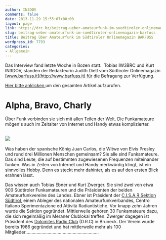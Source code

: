 ```yaml
---
author: IN3DOV
comments: false
date: 2013-11-29 15:55:07+00:00
layout: page
link: https://drc.bz/beitrag-ueber-amateurfunk-im-suedtiroler-onlinemagazin-barfuss/
slug: beitrag-ueber-amateurfunk-im-suedtiroler-onlinemagazin-barfuss
title: Beitrag über Amateurfunk im Südtiroler Onlinemagazin BARFUSS
wordpress_id: 7793
categories:
- Allgemein
---
```


Das Interview fand letzte Woche in Bozen statt.  Tobias IW3BRC und Kurt IN3DOV, standen der Redakteurin Judith Dietl vom Südtiroler Onlinemagazin [www.barfuss.it](http://www.barfuss.it) für die Befragung zur Verfügung.

[Hier bitte anklicken ](http://www.barfuss.it/land/alpha-bravo-charly)um den gesamten Artikel aufzurufen.




# Alpha, Bravo, Charly













Über Funk verbinden sie sich mit allen Teilen der Welt. Die Funkamateure mögen's auch im Zeitalter von Internet und Handy etwas komplizierter.






















## ![](http://cdn2.barfuss.it/sites/all/files/public/styles/barfuss_article_mainimage__normal/public/field_main_image/article/1357016882_9ccf868afc_b.jpg?itok=LupdOcZ7)



























Was haben der spanische König Juan Carlos, die Witwe von Elvis Presley und rund drei Millionen Menschen gemeinsam? Sie alle sind Funkamateure. Das sind Leute, die auf bestimmten zugewiesenen Frequenzen miteinander funken. Was in Zeiten von Internet und Handy merkwürdig klingt, ist ein sinnvolles Hobby. Denn es steckt mehr dahinter, als es auf den ersten Blick erahnen lässt.

Das wissen auch Tobias Ebner und Kurt Zwerger. Sie sind zwei von etwa 900 Südtiroler Funkamateuren und die Präsidenten der beiden Amateurfunkvereine des Landes. Ebner ist Präsident der [C.I.S.A.R Sektion Südtirol](http://cisarbz.org/wordpress/), einem Ableger des nationalen Amateurfunkverbandes, Centro Italiano Sperimentazione ed Attività Radiantistiche. Vor knapp zehn Jahren wurde die Sektion gegründet. Mittlerweile gehören 30 Funkamateure dazu, die sich regelmäßig im Meraner Clublokal treffen. Zwerger dagegen ist Präsident des [Dolomites Radio Club](https://drc.bz/) (D.R.C) in Bruneck. Der Verein wurde bereits 1966 gegründet und hat mittlerweile mehr als 100 Mitglieder...........................................................











